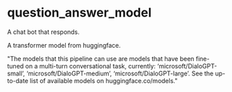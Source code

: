# question_answer_model
A chat bot that responds.

A transformer model from huggingface.

"The models that this pipeline can use are models that have been fine-tuned on a multi-turn conversational task, currently: ‘microsoft/DialoGPT-small’, ‘microsoft/DialoGPT-medium’, ‘microsoft/DialoGPT-large’. See the up-to-date list of available models on huggingface.co/models."
